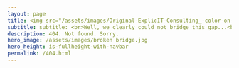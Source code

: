 ```yaml
---
layout: page
title: <img src="/assets/images/Original-ExplicIT-Consulting_-color-on-transparent_-company-and-slogan.png" alt="ExplicIT Consulting. We bridge the gap." width="600">
subtitle: subtitle: <br>Well, we clearly could not bridge this gap...<br>If you think that there is an error on our side, please <a href="/contact/#impress">let us know</a>.
description: 404. Not found. Sorry.
hero_image: /assets/images/broken bridge.jpg
hero_height: is-fullheight-with-navbar
permalink: /404.html
---
```

